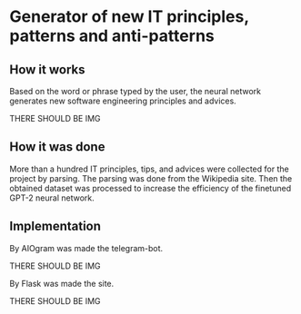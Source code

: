 # Generator of new IT principles, patterns and anti-patterns

## How it works
Based on the word or phrase typed by the user, the neural network generates new software engineering principles and advices.

THERE SHOULD BE IMG

## How it was done
More than a hundred IT principles, tips, and advices were collected for the project by parsing. The parsing was done from the Wikipedia site. Then the obtained dataset was processed to increase the efficiency of the finetuned GPT-2 neural network.

## Implementation
By AIOgram was made the telegram-bot.

THERE SHOULD BE IMG

By Flask was made the site.

THERE SHOULD BE IMG